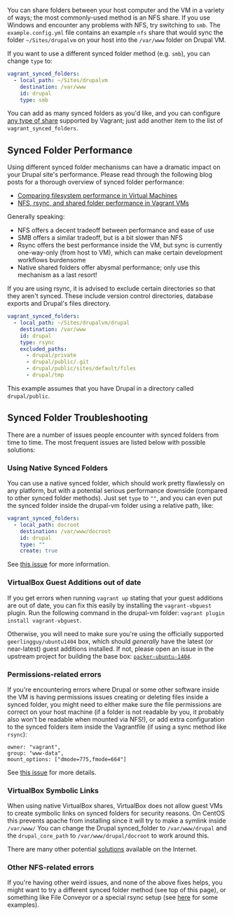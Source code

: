 You can share folders between your host computer and the VM in a variety of ways; the most commonly-used method is an NFS share. If you use Windows and encounter any problems with NFS, try switching to `smb`. The `example.config.yml` file contains an example `nfs` share that would sync the folder `~/Sites/drupalvm` on your host into the `/var/www` folder on Drupal VM.

If you want to use a different synced folder method (e.g. `smb`), you can change `type` to:

```yaml
vagrant_synced_folders:
  - local_path: ~/Sites/drupalvm
    destination: /var/www
    id: drupal
    type: smb
```

You can add as many synced folders as you'd like, and you can configure [any type of share](https://docs.vagrantup.com/v2/synced-folders/index.html) supported by Vagrant; just add another item to the list of `vagrant_synced_folders`.

## Synced Folder Performance

Using different synced folder mechanisms can have a dramatic impact on your Drupal site's performance. Please read through the following blog posts for a thorough overview of synced folder performance:

  - [Comparing filesystem performance in Virtual Machines](http://mitchellh.com/comparing-filesystem-performance-in-virtual-machines)
  - [NFS, rsync, and shared folder performance in Vagrant VMs](http://www.midwesternmac.com/blogs/jeff-geerling/nfs-rsync-and-shared-folder)

Generally speaking:

  - NFS offers a decent tradeoff between performance and ease of use
  - SMB offers a similar tradeoff, but is a bit slower than NFS
  - Rsync offers the best performance inside the VM, but sync is currently one-way-only (from host to VM), which can make certain development workflows burdensome
  - Native shared folders offer abysmal performance; only use this mechanism as a last resort!

If you are using rsync, it is advised to exclude certain directories so that they aren't synced. These include version control directories, database exports and Drupal's files directory.

```yaml
vagrant_synced_folders:
  - local_path: ~/Sites/drupalvm/drupal
    destination: /var/www
    id: drupal
    type: rsync
    excluded_paths:
      - drupal/private
      - drupal/public/.git
      - drupal/public/sites/default/files
      - drupal/tmp
```

This example assumes that you have Drupal in a directory called `drupal/public`.

## Synced Folder Troubleshooting

There are a number of issues people encounter with synced folders from time to time. The most frequent issues are listed below with possible solutions:

### Using Native Synced Folders

You can use a native synced folder, which should work pretty flawlessly on any platform, but with a potential serious performance downside (compared to other synced folder methods). Just set `type` to `""`, and you can even put the synced folder inside the drupal-vm folder using a relative path, like:

```yaml
vagrant_synced_folders:
  - local_path: docroot
    destination: /var/www/docroot
    id: drupal
    type: ""
    create: true
```

See [this issue](https://github.com/geerlingguy/drupal-vm/issues/67) for more information.

### VirtualBox Guest Additions out of date

If you get errors when running `vagrant up` stating that your guest additions are out of date, you can fix this easily by installing the `vagrant-vbguest` plugin. Run the following command in the drupal-vm folder: `vagrant plugin install vagrant-vbguest`.

Otherwise, you will need to make sure you're using the officially supported `geerlingguy/ubuntu1404` box, which should _generally_ have the latest (or near-latest) guest additions installed. If not, please open an issue in the upstream project for building the base box: [`packer-ubuntu-1404`](https://github.com/geerlingguy/packer-ubuntu-1404).

### Permissions-related errors

If you're encountering errors where Drupal or some other software inside the VM is having permissions issues creating or deleting files inside a synced folder, you might need to either make sure the file permissions are correct on your host machine (if a folder is not readable by you, it probably also won't be readable when mounted via NFS!), or add extra configuration to the synced folders item inside the Vagrantfile (if using a sync method like `rsync`):

```
owner: "vagrant",
group: "www-data",
mount_options: ["dmode=775,fmode=664"]
```

See [this issue](https://github.com/geerlingguy/drupal-vm/issues/66) for more details.

### VirtualBox Symbolic Links

When using native VirtualBox shares, VirtualBox does not allow guest VMs to create symbolic links on synced folders for security reasons. On CentOS this prevents apache from installing since it will try to make a symlink inside `/var/www/` You can change the Drupal synced_folder to `/var/www/drupal` and the `drupal_core_path` to `/var/www/drupal/docroot` to work around this.

There are many other potential [solutions](https://www.google.com/search?q=SharedFoldersEnableSymlinksCreate) available on the Internet.

### Other NFS-related errors

If you're having other weird issues, and none of the above fixes helps, you might want to try a different synced folder method (see top of this page), or something like File Conveyor or a special rsync setup (see [here](http://wolfgangziegler.net/auto-rsync-local-changes-to-remote-server#comments) for some examples).